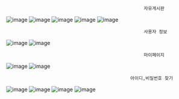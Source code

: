                                                        자유게시판
![image](https://github.com/user-attachments/assets/e2e399d1-9ff6-4760-bdca-c48fcbec53ee)
![image](https://github.com/user-attachments/assets/e3485a1d-375a-4ace-849a-c27564226eb0)
![image](https://github.com/user-attachments/assets/be0f0829-9006-4a29-a6b8-b23242e3e48e)
![image](https://github.com/user-attachments/assets/d2c343ef-3567-48b8-a1d5-c3af5d0d3580)
![image](https://github.com/user-attachments/assets/d38791e6-1649-487b-bb15-392d7e10c6c5)

                                                       사용자 정보
![image](https://github.com/user-attachments/assets/57d3c79b-18e9-419d-8547-0f92f5f5440d)
![image](https://github.com/user-attachments/assets/be1450d1-6abc-438d-97b6-ba2bcda34534)

                                                       마이페이지
![image](https://github.com/user-attachments/assets/7a0c3035-bf26-40e4-9d7b-78c1b2badf54)
![image](https://github.com/user-attachments/assets/6d5fc1f9-a1ec-4b97-ac68-941743e0cb84)

                                                  아이디,비밀번호 찾기
![image](https://github.com/user-attachments/assets/a8985a8a-9382-4dc3-81c0-87196024bf3f)
![image](https://github.com/user-attachments/assets/e8064730-b451-4be1-8b8b-4521fdba43bb)
![image](https://github.com/user-attachments/assets/058c8861-7db1-4e92-8915-59cf0a5cbab7)
![image](https://github.com/user-attachments/assets/57cc98eb-2183-441c-96a7-33b2ef423c8f)


